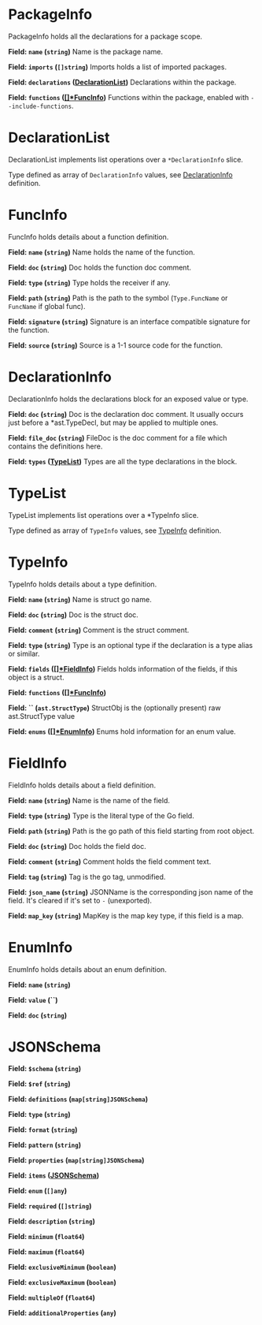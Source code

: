 # PackageInfo

PackageInfo holds all the declarations for a package scope.

**Field: `name` (`string`)**
Name is the package name.

**Field: `imports` (`[]string`)**
Imports holds a list of imported packages.

**Field: `declarations` ([DeclarationList](#declarationlist))**
Declarations within the package.

**Field: `functions` ([[]*FuncInfo](#funcinfo))**
Functions within the package, enabled with `--include-functions`.

# DeclarationList

DeclarationList implements list operations over a `*DeclarationInfo` slice.

Type defined as array of `DeclarationInfo` values, see [DeclarationInfo](#declarationinfo) definition.

# FuncInfo

FuncInfo holds details about a function definition.

**Field: `name` (`string`)**
Name holds the name of the function.

**Field: `doc` (`string`)**
Doc holds the function doc comment.

**Field: `type` (`string`)**
Type holds the receiver if any.

**Field: `path` (`string`)**
Path is the path to the symbol (`Type.FuncName` or `FuncName` if global func).

**Field: `signature` (`string`)**
Signature is an interface compatible signature for the function.

**Field: `source` (`string`)**
Source is a 1-1 source code for the function.

# DeclarationInfo

DeclarationInfo holds the declarations block for an exposed value or type.

**Field: `doc` (`string`)**
Doc is the declaration doc comment. It usually
occurs just before a *ast.TypeDecl, but may be
applied to multiple ones.

**Field: `file_doc` (`string`)**
FileDoc is the doc comment for a file which
contains the definitions here.

**Field: `types` ([TypeList](#typelist))**
Types are all the type declarations in the block.

# TypeList

TypeList implements list operations over a *TypeInfo slice.

Type defined as array of `TypeInfo` values, see [TypeInfo](#typeinfo) definition.

# TypeInfo

TypeInfo holds details about a type definition.

**Field: `name` (`string`)**
Name is struct go name.

**Field: `doc` (`string`)**
Doc is the struct doc.

**Field: `comment` (`string`)**
Comment is the struct comment.

**Field: `type` (`string`)**
Type is an optional type if the declaration is a type alias or similar.

**Field: `fields` ([[]*FieldInfo](#fieldinfo))**
Fields holds information of the fields, if this object is a struct.

**Field: `functions` ([[]*FuncInfo](#funcinfo))**


**Field: `` (`ast.StructType`)**
StructObj is the (optionally present) raw ast.StructType value

**Field: `enums` ([[]*EnumInfo](#enuminfo))**
Enums hold information for an enum value.

# FieldInfo

FieldInfo holds details about a field definition.

**Field: `name` (`string`)**
Name is the name of the field.

**Field: `type` (`string`)**
Type is the literal type of the Go field.

**Field: `path` (`string`)**
Path is the go path of this field starting from root object.

**Field: `doc` (`string`)**
Doc holds the field doc.

**Field: `comment` (`string`)**
Comment holds the field comment text.

**Field: `tag` (`string`)**
Tag is the go tag, unmodified.

**Field: `json_name` (`string`)**
JSONName is the corresponding json name of the field.
It's cleared if it's set to `-` (unexported).

**Field: `map_key` (`string`)**
MapKey is the map key type, if this field is a map.

# EnumInfo

EnumInfo holds details about an enum definition.

**Field: `name` (`string`)**


**Field: `value` (``)**


**Field: `doc` (`string`)**


# JSONSchema

**Field: `$schema` (`string`)**


**Field: `$ref` (`string`)**


**Field: `definitions` (`map[string]JSONSchema`)**


**Field: `type` (`string`)**


**Field: `format` (`string`)**


**Field: `pattern` (`string`)**


**Field: `properties` (`map[string]JSONSchema`)**


**Field: `items` ([JSONSchema](#jsonschema))**


**Field: `enum` (`[]any`)**


**Field: `required` (`[]string`)**


**Field: `description` (`string`)**


**Field: `minimum` (`float64`)**


**Field: `maximum` (`float64`)**


**Field: `exclusiveMinimum` (`boolean`)**


**Field: `exclusiveMaximum` (`boolean`)**


**Field: `multipleOf` (`float64`)**


**Field: `additionalProperties` (`any`)**


